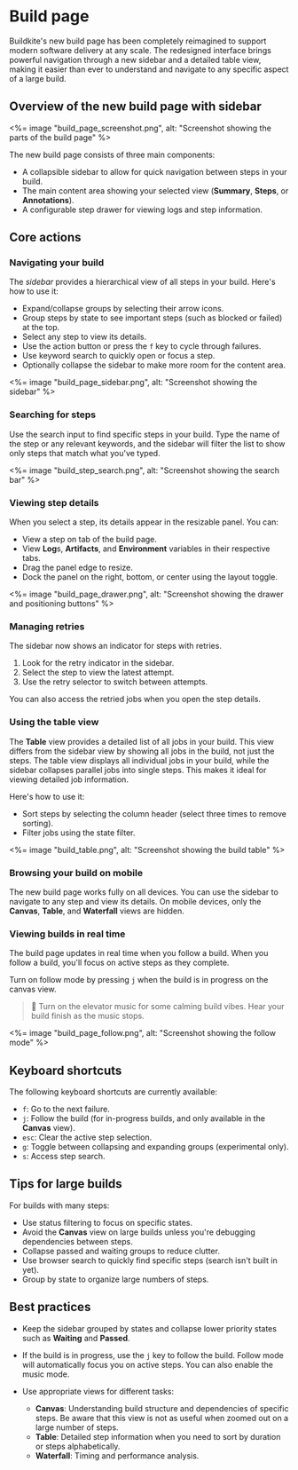 # Build page

Buildkite's new build page has been completely reimagined to support modern software delivery at any scale. The redesigned interface brings powerful navigation through a new sidebar and a detailed table view, making it easier than ever to understand and navigate to any specific aspect of a large build.

## Overview of the new build page with sidebar

<%= image "build_page_screenshot.png", alt: "Screenshot showing the parts of the build page" %>

The new build page consists of three main components:

- A collapsible sidebar to allow for quick navigation between steps in your build.
- The main content area showing your selected view (**Summary**, **Steps**, or **Annotations**).
- A configurable step drawer for viewing logs and step information.

## Core actions

### Navigating your build

The _sidebar_ provides a hierarchical view of all steps in your build. Here's how to use it:

- Expand/collapse groups by selecting their arrow icons.
- Group steps by state to see important steps (such as blocked or failed) at the top.
- Select any step to view its details.
- Use the action button or press the `f` key to cycle through failures.
- Use keyword search to quickly open or focus a step.
- Optionally collapse the sidebar to make more room for the content area.

<%= image "build_page_sidebar.png", alt: "Screenshot showing the sidebar" %>

### Searching for steps

Use the search input to find specific steps in your build. Type the name of the step or any relevant keywords, and the sidebar will filter the list to show only steps that match what you've typed.

<%= image "build_step_search.png", alt: "Screenshot showing the search bar" %>

### Viewing step details

When you select a step, its details appear in the resizable panel. You can:

- View a step on tab of the build page.
- View **Log**s, **Artifacts**, and **Environment** variables in their respective tabs.
- Drag the panel edge to resize.
- Dock the panel on the right, bottom, or center using the layout toggle.

<%= image "build_page_drawer.png", alt: "Screenshot showing the drawer and positioning buttons" %>

### Managing retries

The sidebar now shows an indicator for steps with retries.

1. Look for the retry indicator in the sidebar.
1. Select the step to view the latest attempt.
1. Use the retry selector to switch between attempts.

You can also access the retried jobs when you open the step details.

### Using the table view

The **Table** view provides a detailed list of all jobs in your build. This view differs from the sidebar view by showing all jobs in the build, not just the steps. The table view displays all individual jobs in your build, while the sidebar collapses parallel jobs into single steps. This makes it ideal for viewing detailed job information.

Here's how to use it:

- Sort steps by selecting the column header (select three times to remove sorting).
- Filter jobs using the state filter.

<%= image "build_table.png", alt: "Screenshot showing the build table" %>

### Browsing your build on mobile

The new build page works fully on all devices. You can use the sidebar to navigate to any step and view its details. On mobile devices, only the **Canvas**, **Table**, and **Waterfall** views are hidden.

### Viewing builds in real time

The build page updates in real time when you follow a build. When you follow a build, you'll focus on active steps as they complete.

Turn on follow mode by pressing `j` when the build is in progress on the canvas view.

> 📘
> Turn on the elevator music for some calming build vibes. Hear your build finish as the music stops.

<%= image "build_page_follow.png", alt: "Screenshot showing the follow mode" %>

## Keyboard shortcuts

The following keyboard shortcuts are currently available:

- `f`: Go to the next failure.
- `j`: Follow the build (for in-progress builds, and only available in the **Canvas** view).
- `esc`: Clear the active step selection.
- `g`: Toggle between collapsing and expanding groups (experimental only).
- `s`: Access step search.

## Tips for large builds

For builds with many steps:

- Use status filtering to focus on specific states.
- Avoid the **Canvas** view on large builds unless you're debugging dependencies between steps.
- Collapse passed and waiting groups to reduce clutter.
- Use browser search to quickly find specific steps (search isn't built in yet).
- Group by state to organize large numbers of steps.

## Best practices

- Keep the sidebar grouped by states and collapse lower priority states such as **Waiting** and **Passed**.
- If the build is in progress, use the `j` key to follow the build. Follow mode will automatically focus you on active steps. You can also enable the music mode.
- Use appropriate views for different tasks:

    * **Canvas**: Understanding build structure and dependencies of specific steps. Be aware that this view is not as useful when zoomed out on a large number of steps.
    * **Table**: Detailed step information when you need to sort by duration or steps alphabetically.
    * **Waterfall**: Timing and performance analysis.
